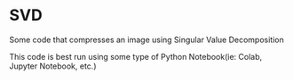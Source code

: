 # SVD
Some code that compresses an image using Singular Value Decomposition

This code is best run using some type of Python Notebook(ie: Colab, Jupyter Notebook, etc.)
